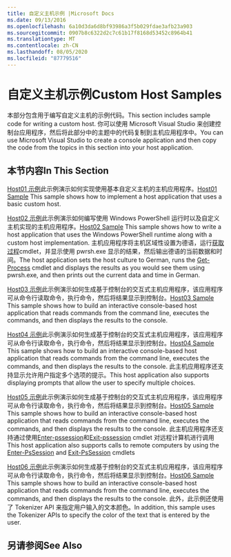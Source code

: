 ```yaml
---
title: 自定义主机示例 |Microsoft Docs
ms.date: 09/13/2016
ms.openlocfilehash: 6a10d3da6d8bf93986a3f5b029fdae3afb23a903
ms.sourcegitcommit: 0907b8c6322d2c7c61b17f8168d53452c8964b41
ms.translationtype: MT
ms.contentlocale: zh-CN
ms.lasthandoff: 08/05/2020
ms.locfileid: "87779516"
---
```

# <a name="custom-host-samples"></a><span data-ttu-id="bf162-102">自定义主机示例</span><span class="sxs-lookup"><span data-stu-id="bf162-102">Custom Host Samples</span></span>

<span data-ttu-id="bf162-103">本部分包含用于编写自定义主机的示例代码。</span><span class="sxs-lookup"><span data-stu-id="bf162-103">This section includes sample code for writing a custom host.</span></span> <span data-ttu-id="bf162-104">你可以使用 Microsoft Visual Studio 来创建控制台应用程序，然后将此部分中的主题中的代码复制到主机应用程序中。</span><span class="sxs-lookup"><span data-stu-id="bf162-104">You can use Microsoft Visual Studio to create a console application and then copy the code from the topics in this section into your host application.</span></span>

## <a name="in-this-section"></a><span data-ttu-id="bf162-105">本节内容</span><span class="sxs-lookup"><span data-stu-id="bf162-105">In This Section</span></span>

 <span data-ttu-id="bf162-106">[Host01 示例](./host01-sample.md)此示例演示如何实现使用基本自定义主机的主机应用程序。</span><span class="sxs-lookup"><span data-stu-id="bf162-106">[Host01 Sample](./host01-sample.md) This sample shows how to implement a host application that uses a basic custom host.</span></span>

 <span data-ttu-id="bf162-107">[Host02 示例](./host02-sample.md)此示例演示如何编写使用 Windows PowerShell 运行时以及自定义主机实现的主机应用程序。</span><span class="sxs-lookup"><span data-stu-id="bf162-107">[Host02 Sample](./host02-sample.md) This sample shows how to write a host application that uses the Windows PowerShell runtime along with a custom host implementation.</span></span> <span data-ttu-id="bf162-108">主机应用程序将主机区域性设置为德语，运行[获取过程](/powershell/module/Microsoft.PowerShell.Management/Get-Process)cmdlet，并显示使用 pwrsh.exe 显示的结果，然后输出德语的当前数据和时间。</span><span class="sxs-lookup"><span data-stu-id="bf162-108">The host application sets the host culture to German, runs the [Get-Process](/powershell/module/Microsoft.PowerShell.Management/Get-Process) cmdlet and displays the results as you would see them using pwrsh.exe, and then prints out the current data and time in German.</span></span>

 <span data-ttu-id="bf162-109">[Host03 示例](./host03-sample.md)此示例演示如何生成基于控制台的交互式主机应用程序，该应用程序可从命令行读取命令，执行命令，然后将结果显示到控制台。</span><span class="sxs-lookup"><span data-stu-id="bf162-109">[Host03 Sample](./host03-sample.md) This sample shows how to build an interactive console-based host application that reads commands from the command line, executes the commands, and then displays the results to the console.</span></span>

 <span data-ttu-id="bf162-110">[Host04 示例](./host04-sample.md)此示例演示如何生成基于控制台的交互式主机应用程序，该应用程序可从命令行读取命令，执行命令，然后将结果显示到控制台。</span><span class="sxs-lookup"><span data-stu-id="bf162-110">[Host04 Sample](./host04-sample.md) This sample shows how to build an interactive console-based host application that reads commands from the command line, executes the commands, and then displays the results to the console.</span></span> <span data-ttu-id="bf162-111">此主机应用程序还支持显示允许用户指定多个选项的提示。</span><span class="sxs-lookup"><span data-stu-id="bf162-111">This host application also supports displaying prompts that allow the user to specify multiple choices.</span></span>

 <span data-ttu-id="bf162-112">[Host05 示例](./host05-sample.md)此示例演示如何生成基于控制台的交互式主机应用程序，该应用程序可从命令行读取命令，执行命令，然后将结果显示到控制台。</span><span class="sxs-lookup"><span data-stu-id="bf162-112">[Host05 Sample](./host05-sample.md) This sample shows how to build an interactive console-based host application that reads commands from the command line, executes the commands, and then displays the results to the console.</span></span> <span data-ttu-id="bf162-113">此主机应用程序还支持通过使用[Enter-pssession](/powershell/module/Microsoft.PowerShell.Core/Enter-PSSession)和[Exit-pssession](/powershell/module/Microsoft.PowerShell.Core/Exit-PSSession) cmdlet 对远程计算机进行调用</span><span class="sxs-lookup"><span data-stu-id="bf162-113">This host application also supports calls to remote computers by using the [Enter-PsSession](/powershell/module/Microsoft.PowerShell.Core/Enter-PSSession) and [Exit-PsSession](/powershell/module/Microsoft.PowerShell.Core/Exit-PSSession) cmdlets</span></span>

 <span data-ttu-id="bf162-114">[Host06 示例](./host06-sample.md)此示例演示如何生成基于控制台的交互式主机应用程序，该应用程序可从命令行读取命令，执行命令，然后将结果显示到控制台。</span><span class="sxs-lookup"><span data-stu-id="bf162-114">[Host06 Sample](./host06-sample.md) This sample shows how to build an interactive console-based host application that reads commands from the command line, executes the commands, and then displays the results to the console.</span></span> <span data-ttu-id="bf162-115">此外，此示例还使用了 Tokenizer API 来指定用户输入的文本颜色。</span><span class="sxs-lookup"><span data-stu-id="bf162-115">In addition, this sample uses the Tokenizer APIs to specify the color of the text that is entered by the user.</span></span>

## <a name="see-also"></a><span data-ttu-id="bf162-116">另请参阅</span><span class="sxs-lookup"><span data-stu-id="bf162-116">See Also</span></span>
